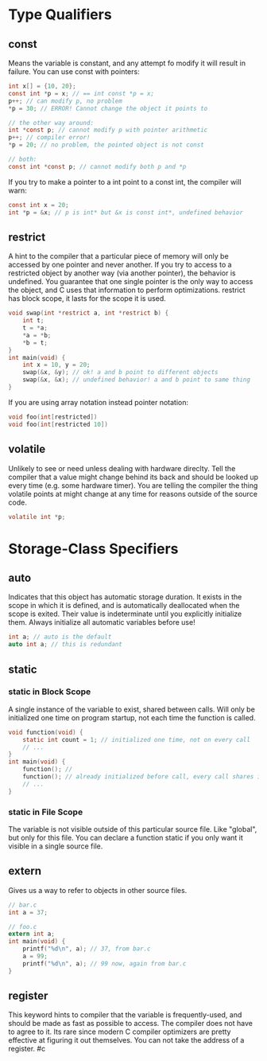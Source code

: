 # Type Qualifiers
## const
Means the variable is constant, and any attempt fo modify it will result in failure.
You can use const with pointers:
```c
int x[] = {10, 20};
const int *p = x; // == int const *p = x; 
p++; // can modify p, no problem
*p = 30; // ERROR! Cannot change the object it points to

// the other way around:
int *const p; // cannot modify p with pointer arithmetic
p++; // compiler error!
*p = 20; // no problem, the pointed object is not const

// both:
const int *const p; // cannot modify both p and *p
```
If you try to make a pointer to a int point to a const int, the compiler will warn:
```c
const int x = 20;
int *p = &x; // p is int* but &x is const int*, undefined behavior 
```
## restrict
A hint to the compiler that a particular piece of memory will only be accessed by one pointer and never another. If you try to access to a restricted object by another way (via another pointer), the behavior is undefined. You guarantee that one single pointer is the only way to access the object, and C uses that information to perform optimizations. restrict has block scope, it lasts for the scope it is used.
```c 
void swap(int *restrict a, int *restrict b) {
	int t;
	t = *a;
	*a = *b;
	*b = t;
}
int main(void) {
	int x = 10, y = 20;
	swap(&x, &y); // ok! a and b point to different objects
	swap(&x, &x); // undefined behavior! a and b point to same thing
}
```
If you are using array notation instead pointer notation:
```c
void foo(int[restricted])
void foo(int[restricted 10])
```
## volatile
Unlikely to see or need unless dealing with hardware direclty. Tell the compiler that a value might change behind its back and should be looked up every time (e.g. some hardware timer). You are telling the compiler the thing volatile points at might change at any time for reasons outside of the source code.
```c
volatile int *p;
```

# Storage-Class Specifiers
## auto
Indicates that this object has automatic storage duration. It exists in the scope in which it is defined, and is automatically deallocated when the scope is exited. Their value is indeterminate until you explicitly initialize them. Always initialize all automatic variables before use! 
```c
int a; // auto is the default
auto int a; // this is redundant
```
## static
### static in Block Scope
A single instance of the variable to exist, shared between calls. Will only be initialized one time on program startup, not each time the function is called.
```c
void function(void) {
	static int count = 1; // initialized one time, not on every call
	// ...
}
int main(void) {
	function(); // 
	function(); // already initialized before call, every call shares it
	// ... 
}
```
### static in File Scope
The variable is not visible outside of this particular source file. Like "global", but only for this file. You can declare a function static if you only want it visible in a single source file.
## extern
Gives us a way to refer to objects in other source files.
```c
// bar.c
int a = 37;

// foo.c
extern int a;
int main(void) {
	printf("%d\n", a); // 37, from bar.c
	a = 99;
	printf("%d\n", a); // 99 now, again from bar.c
}
```
## register
This keyword hints to compiler that the variable is frequently-used, and should be made as fast as possible to access. The compiler does not have to agree to it. Its rare since modern C compiler optimizers are pretty effective at figuring it out themselves. You can not take the address of a register.
#c 
